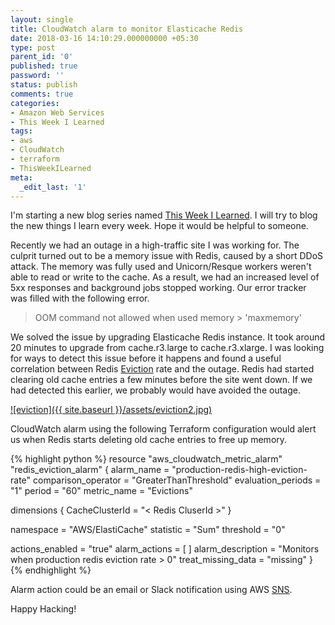 ```yaml
---
layout: single
title: CloudWatch alarm to monitor Elasticache Redis
date: 2018-03-16 14:10:29.000000000 +05:30
type: post
parent_id: '0'
published: true
password: ''
status: publish
comments: true
categories:
- Amazon Web Services
- This Week I Learned
tags:
- aws
- CloudWatch
- terraform
- ThisWeekILearned
meta:
  _edit_last: '1'
---
```

I'm starting a new blog series named [This Week I Learned](http://ershadk.com/blog/categories/this-week-i-learned/). I will try to blog the new things I learn every week. Hope it would be helpful to someone.

Recently we had an outage in a high-traffic site I was working for. The culprit turned out to be a memory issue with Redis, caused by a short DDoS attack. The memory was fully used and Unicorn/Resque workers weren't able to read or write to the cache. As a result, we had an increased level of 5xx responses and background jobs stopped working. Our error tracker was filled with the following error.


> OOM command not allowed when used memory > 'maxmemory'

We solved the issue by upgrading Elasticache Redis instance. It took around 20 minutes to upgrade from cache.r3.large to cache.r3.xlarge. I was looking for ways to detect this issue before it happens and found a useful correlation between Redis [Eviction](https://en.wikipedia.org/wiki/Cache_replacement_policies) rate and the outage. Redis had started clearing old cache entries a few minutes before the site went down. If we had detected this earlier, we probably would have avoided the outage.

[![eviction]({{ site.baseurl }}/assets/eviction2.jpg)](http://ershadk.com/blog/wp-content/uploads/2018/03/eviction2.jpg)

CloudWatch alarm using the following Terraform configuration would alert us when Redis starts deleting old cache entries to free up memory.

{% highlight python %}
resource "aws_cloudwatch_metric_alarm" "redis_eviction_alarm" {
  alarm_name          = "production-redis-high-eviction-rate"
  comparison_operator = "GreaterThanThreshold"
  evaluation_periods  = "1"
  period              = "60"
  metric_name         = "Evictions"

  dimensions {
    CacheClusterId = "< Redis CluserId >"
  }

  namespace = "AWS/ElastiCache"
  statistic = "Sum"
  threshold = "0"

  actions_enabled    = "true"
  alarm_actions      = [ <alarm action> ]
  alarm_description  = "Monitors when production redis eviction rate > 0"
  treat_missing_data = "missing"
}
{% endhighlight %}

Alarm action could be an email or Slack notification using AWS [SNS](https://aws.amazon.com/sns/).

Happy Hacking!
